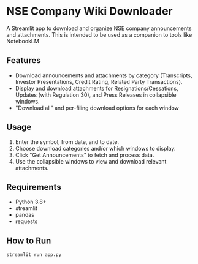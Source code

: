 # NSE Company Wiki Downloader

A Streamlit app to download and organize NSE company announcements and attachments.
This is intended to be used as a companion to tools like NotebookLM

## Features

- Download announcements and attachments by category (Transcripts, Investor Presentations, Credit Rating, Related Party Transactions).
- Display and download attachments for Resignations/Cessations, Updates (with Regulation 30), and Press Releases in collapsible windows.
- "Download all" and per-filing download options for each window

## Usage

1. Enter the symbol, from date, and to date.
2. Choose download categories and/or which windows to display.
3. Click "Get Announcements" to fetch and process data.
4. Use the collapsible windows to view and download relevant attachments.

## Requirements

- Python 3.8+
- streamlit
- pandas
- requests

## How to Run

```sh
streamlit run app.py
```
